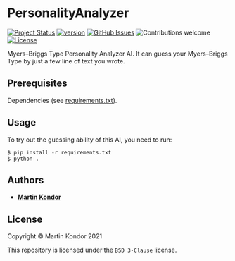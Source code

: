 # PersonalityAnalyzer

[![Project Status](https://img.shields.io/badge/status-active-brightgreen.svg)](https://github.com/MartinKondor/PersonalityAnalyzer/)
[![version](https://img.shields.io/badge/version-2021.11-red.svg)](https://github.com/MartinKondor/PersonalityAnalyzer)
[![GitHub Issues](https://img.shields.io/github/issues/MartinKondor/PersonalityAnalyzer.svg)](https://github.com/MartinKondor/PersonalityAnalyzer/issues)
![Contributions welcome](https://img.shields.io/badge/contributions-welcome-blue.svg)
[![License](https://img.shields.io/badge/license-BSD-blue.svg)](https://opensource.org/licenses/BSD)

Myers–Briggs Type Personality Analyzer AI. It can guess your Myers–Briggs Type by just a few line of text you wrote.

## Prerequisites

Dependencies (see [requirements.txt](./requirements.txt)).

## Usage

To try out the guessing ability of this AI, you need to run:

```
$ pip install -r requirements.txt
$ python .
```

## Authors

* **[Martin Kondor](https://github.com/MartinKondor)**

## License

Copyright &copy; Martin Kondor 2021

This repository is licensed under the ```BSD 3-Clause``` license.
